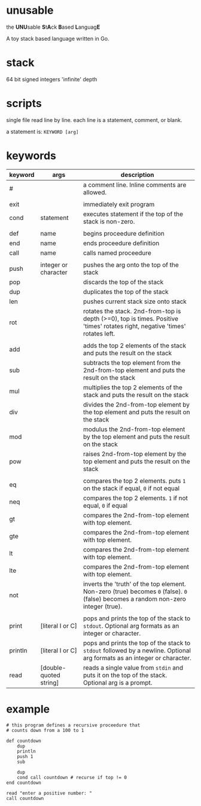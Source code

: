 # unusable
the **UNU**sable **S**t**A**ck **B**ased **L**anguag**E**

A toy stack based language written in Go.

# stack
64 bit signed integers
'infinite' depth

# scripts
single file
read line by line. each line is a statement, comment, or blank.

a statement is:
`KEYWORD [arg]`

# keywords

| keyword | args | description |
| --- | --- | --- |
| # | | a comment line. Inline comments are allowed. |
| | | |
| exit | | immediately exit program |
| cond | statement | executes statement if the top of the stack is non-zero. |
|  | | |
| def | name | begins proceedure definition |
| end | name | ends proceedure definition |
| call | name | calls named proceedure |
| | | |
| push | integer or character | pushes the arg onto the top of the stack |
| pop | | discards the top of the stack |
| dup | | duplicates the top of the stack |
| len | | pushes current stack size onto stack |
| rot | | rotates the stack. 2nd-from-top is depth (>=0), top is times. Positive 'times' rotates right, negative 'times' rotates left.
| | | |
| add | | adds the top 2 elements of the stack and puts the result on the stack |
| sub | | subtracts the top element from the 2nd-from-top element and puts the result on the stack |
| mul | | multiplies the top 2 elements of the stack and puts the result on the stack |
| div | | divides the 2nd-from-top element by the top element and puts the result on the stack |
| mod | | modulus the 2nd-from-top element by the top element and puts the result on the stack |
| pow | | raises 2nd-from-top element by the top element and puts the result on the stack |
| | | |
| eq | | compares the top 2 elements. puts `1` on the stack if equal, `0` if not equal |
| neq | | compares the top 2 elements. `1` if not equal, `0` if equal |
| gt | | compares the 2nd-from-top element with top element. |
| gte | | compares the 2nd-from-top element with top element. |
| lt | | compares the 2nd-from-top element with top element. |
| lte | | compares the 2nd-from-top element with top element. |
| not | | inverts the 'truth' of the top element. Non-zero (true) becomes `0` (false). `0` (false) becomes a random non-zero integer (true). |
| | | |
| print | [literal I or C] | pops and prints the top of the stack to `stdout`. Optional arg formats as an integer or character. |
| println | [literal I or C] | pops and prints the top of the stack to `stdout` followed by a newline. Optional arg formats as an integer or character. |
| read | [double-quoted string] | reads a single value from `stdin` and puts it on the top of the stack. Optional arg is a prompt. |

# example

```
# this program defines a recursive proceedure that
# counts down from a 100 to 1

def countdown
    dup
    println
    push 1
    sub

    dup
    cond call countdown # recurse if top != 0
end countdown

read "enter a positive number: "
call countdown
```